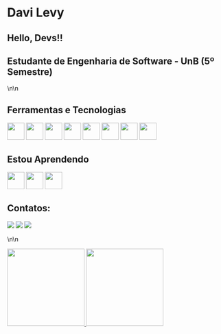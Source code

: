 # Davi Levy
## Hello, Devs!!


## Estudante de Engenharia de Software - UnB (5º Semestre)

\n\n


## Ferramentas e Tecnologias

<img loading="lazy" src="https://cdn.jsdelivr.net/gh/devicons/devicon@latest/icons/linux/linux-original.svg" width="40" height="40"/> <img loading="lazy" src="https://cdn.jsdelivr.net/gh/devicons/devicon@latest/icons/git/git-original.svg" width="40" height="40"/> <img loading="lazy" src="https://cdn.jsdelivr.net/gh/devicons/devicon@latest/icons/python/python-original.svg" width="40" height="40"/> <img loading="lazy" src="https://cdn.jsdelivr.net/gh/devicons/devicon@latest/icons/c/c-original.svg" width="40" height="40" /> <img loading="lazy" src="https://cdn.jsdelivr.net/gh/devicons/devicon@latest/icons/css3/css3-original.svg" width="40" height="40"/> <img loading="lazy" src="https://cdn.jsdelivr.net/gh/devicons/devicon@latest/icons/html5/html5-original.svg"  width="40" height="40"  /> <img loading="lazy" src="https://cdn.jsdelivr.net/gh/devicons/devicon@latest/icons/javascript/javascript-original.svg" width="40" height="40" /> <img loading="lazy"  src="https://cdn.jsdelivr.net/gh/devicons/devicon@latest/icons/json/json-original.svg" width="40" height="40" />


 



## Estou Aprendendo

<img loading="lazy" src="https://cdn.jsdelivr.net/gh/devicons/devicon@latest/icons/wordpress/wordpress-original.svg" width="40" height="40" /> <img loading="lazy" src="https://cdn.jsdelivr.net/gh/devicons/devicon@latest/icons/csharp/csharp-original.svg" width="40" height="40" /> <img loading="lazy" src="https://cdn.jsdelivr.net/gh/devicons/devicon@latest/icons/react/react-original.svg" width="40" height="40" />



## Contatos:

<div>
<a href="https://instagram.com/davikl" target="_blank"><img loading="lazy" src="https://img.shields.io/badge/-Instagram-%23E4405F?style=for-the-badge&logo=instagram&logoColor=white" target="_blank"></a>
<a href = "mailto:daviklevy@gmail.com"><img loading="lazy" src="https://img.shields.io/badge/Gmail-D14836?style=for-the-badge&logo=gmail&logoColor=white" target="_blank"></a>
<a href="https://www.linkedin.com/in/davi-levy-dev/" target="_blank"><img loading="lazy" src="https://img.shields.io/badge/-LinkedIn-%230077B5?style=for-the-badge&logo=linkedin&logoColor=white" target="_blank"></a>   
</div>

\n\n
<div>
<a href="https://github.com/Davi-KLevy">
<img loading="lazy" height="180em" src="https://github-readme-stats.vercel.app/api/top-langs/?username=Davi-KLevy&layout=compact&langs_count=7&theme=dracula"/>
<img loading="lazy" height="180em" src="https://github-readme-stats.vercel.app/api?username=Davi-KLevy&show_icons=true&theme=dracula&include_all_commits=true&count_private=true"/>
</div>

<!--
**Davi-KLevy/Davi-KLevy** is a ✨ _special_ ✨ repository because its `README.md` (this file) appears on your GitHub profile.

Here are some ideas to get you started:

- 🔭 I’m currently working on ...
- 🌱 I’m currently learning ...
- 👯 I’m looking to collaborate on ...
- 🤔 I’m looking for help with ...
- 💬 Ask me about ...
- 📫 How to reach me: ...
- 😄 Pronouns: ...
- ⚡ Fun fact: ...
-->
